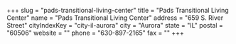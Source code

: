 +++
slug = "pads-transitional-living-center"
title = "Pads Transitional Living Center"
name = "Pads Transitional Living Center"
address = "659 S. River Street"
cityIndexKey = "city-il-aurora"
city = "Aurora"
state = "IL"
postal = "60506"
website = ""
phone = "630-897-2165"
fax = ""
+++
